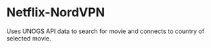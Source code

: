 # Netflix-NordVPN
Uses UNOGS API data to search for movie and connects to country of selected movie. 
